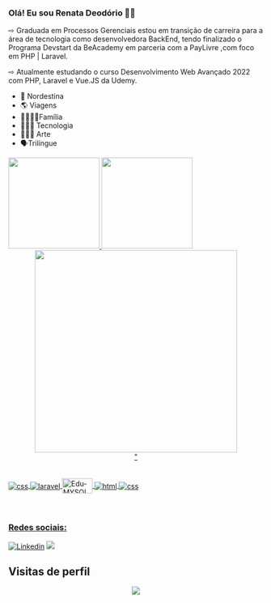 ### Olá! Eu sou Renata Deodório 👋🏽

⇨ Graduada em Processos Gerenciais estou em transição de carreira para a área de tecnologia como desenvolvedora BackEnd, 
tendo finalizado o Programa Devstart da BeAcademy em parceria com a PayLivre ,com foco em PHP | Laravel.

⇨ Atualmente estudando o curso Desenvolvimento Web Avançado 2022 com PHP, Laravel e Vue.JS da Udemy.


- 🌵 Nordestina
- 🌎 Viagens
- 👨‍👩‍👦‍👦Família
- 👩🏾‍💻 Tecnologia
- 👩🏾‍🎨 Arte
- 🗣Trilíngue

<a href="https://github.com/renatadeodorio">
  <img height="180em" src="https://github-readme-stats.vercel.app/api?username=renatadeodorio&show_icons=true&theme=dark&include_all_commits=true&count_private=true"/>
  <img height="180em" src="https://github-readme-stats.vercel.app/api/top-langs/?username=renatadeodorio&layout=compact&langs_count=7&theme=dark"/>
    <div align="center">
  <img src="http://clubedosgeeks.com.br/wp-content/uploads/2016/01/dormrm.gif" width="400px" />
  <br>" 
    </div>
<div style="display: inline_block"><br>

<div style='display: inline block'><br>
    <img align='center' alt="css" src="https://img.shields.io/badge/PHP-777BB4?style=for-the-badge&logo=php&logoColor=black"/>
    <img align='center' alt="laravel" src="https://img.shields.io/badge/Laravel-FF2D20?style=for-the-badge&logo=laravel&logoColor=black"/>
    <img align="center" alt="Edu-MYSQL" height="30" width="60"  SRC="https://img.shields.io/badge/MySQL-00000F?style=for-the-badge&logo=mysql&logoColor=white">
    <img align='center' alt="html" src="https://img.shields.io/badge/HTML-239120?style=for-the-badge&logo=html5&logoColor=black"/>
    <img align='center' alt="css" src="https://img.shields.io/badge/CSS-239120?&style=for-the-badge&logo=css3&logoColor=black"/>   
</div><br><br>

### Redes sociais:

[![Linkedin](https://img.shields.io/badge/LinkedIn-0077B5?style=for-the-badge&logo=linkedin&logoColor=white)](https://www.linkedin.com/in/renata-deod%C3%B3rio-293b63228)
<a href ="mailto:renatadeod@gmail.com"><img src="https://img.shields.io/badge/Gmail-D14836?style=for-the-badge&logo=gmail&logoColor=white" target="_blank"></a>

## Visitas de perfil
  
  <p align="center" >   
  <img src="https://profile-counter.glitch.me/renatadeodorio/count.svg" />  
</p>





